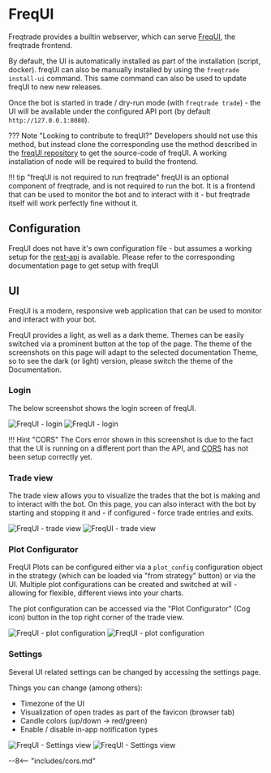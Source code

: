 # FreqUI

Freqtrade provides a builtin webserver, which can serve [FreqUI](https://github.com/freqtrade/frequi), the freqtrade frontend.

By default, the UI is automatically installed as part of the installation (script, docker).
freqUI can also be manually installed by using the `freqtrade install-ui` command.
This same command can also be used to update freqUI to new new releases.

Once the bot is started in trade / dry-run mode (with `freqtrade trade`) - the UI will be available under the configured API port (by default `http://127.0.0.1:8080`).

??? Note "Looking to contribute to freqUI?"
    Developers should not use this method, but instead clone the corresponding use the method described in the [freqUI repository](https://github.com/freqtrade/frequi) to get the source-code of freqUI. A working installation of node will be required to build the frontend.

!!! tip "freqUI is not required to run freqtrade"
    freqUI is an optional component of freqtrade, and is not required to run the bot.
    It is a frontend that can be used to monitor the bot and to interact with it - but freqtrade itself will work perfectly fine without it.

## Configuration

FreqUI does not have it's own configuration file - but assumes a working setup for the [rest-api](rest-api.md) is available.
Please refer to the corresponding documentation page to get setup with freqUI

## UI

FreqUI is a modern, responsive web application that can be used to monitor and interact with your bot.

FreqUI provides a light, as well as a dark theme.
Themes can be easily switched via a prominent button at the top of the page.
The theme of the screenshots on this page will adapt to the selected documentation Theme, so to see the dark (or light) version, please switch the theme of the Documentation.

### Login

The below screenshot shows the login screen of freqUI.

![FreqUI - login](assets/frequi-login-CORS.png#only-dark)
![FreqUI - login](assets/frequi-login-CORS-light.png#only-light)

!!! Hint "CORS"
    The Cors error shown in this screenshot is due to the fact that the UI is running on a different port than the API, and [CORS](#cors) has not been setup correctly yet.

### Trade view

The trade view allows you to visualize the trades that the bot is making and to interact with the bot.
On this page, you can also interact with the bot by starting and stopping it and - if configured - force trade entries and exits.

![FreqUI - trade view](assets/freqUI-trade-pane-dark.png#only-dark)
![FreqUI - trade view](assets/freqUI-trade-pane-light.png#only-light)

### Plot Configurator

FreqUI Plots can be configured either via a `plot_config` configuration object in the strategy (which can be loaded via "from strategy" button) or via the UI.
Multiple plot configurations can be created and switched at will - allowing for flexible, different views into your charts.

The plot configuration can be accessed via the "Plot Configurator" (Cog icon) button in the top right corner of the trade view.

![FreqUI - plot configuration](assets/freqUI-plot-configurator-dark.png#only-dark)
![FreqUI - plot configuration](assets/freqUI-plot-configurator-light.png#only-light)

### Settings


Several UI related settings can be changed by accessing the settings page.

Things you can change (among others):

* Timezone of the UI
* Visualization of open trades as part of the favicon (browser tab)
* Candle colors (up/down -> red/green)
* Enable / disable in-app notification types

![FreqUI - Settings view](assets/frequi-settings-dark.png#only-dark)
![FreqUI - Settings view](assets/frequi-settings-light.png#only-light)

--8<-- "includes/cors.md"
